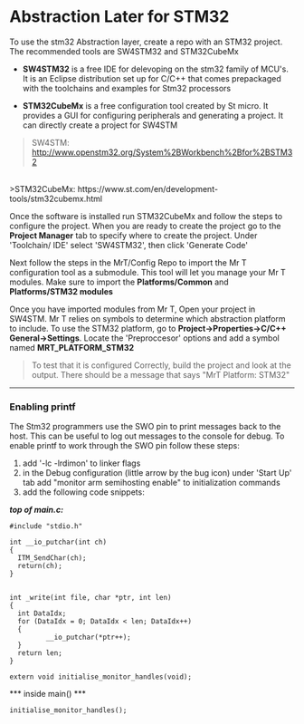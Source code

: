 # Abstraction Later for STM32

To use the stm32 Abstraction layer, create a repo with an STM32 project. The recommended tools are SW4STM32 and STM32CubeMx

* **SW4STM32** is a free IDE for delevoping on the stm32 family of MCU's. It is an Eclipse distribution set up for C/C++ that comes prepackaged with the toolchains and examples for Stm32 processors

* **STM32CubeMx** is a free configuration tool created by St micro. It provides a GUI for configuring peripherals and generating a project. It can directly create a project for SW4STM


>


>SW4STM: http://www.openstm32.org/System%2BWorkbench%2Bfor%2BSTM32
<br/>
>STM32CubeMx: https://www.st.com/en/development-tools/stm32cubemx.html

Once the software is installed run STM32CubeMx and follow the steps to configure the project. When you are ready to create the project go to the **Project Manager** tab to specify where to create the project. Under 'Toolchain/ IDE' select 'SW4STM32', then click 'Generate Code'

Next follow the steps in the MrT/Config Repo to import the Mr T configuration tool as a submodule. This tool will let you manage your Mr T modules. Make sure to import the **Platforms/Common** and **Platforms/STM32 modules**

Once you have imported modules from Mr T, Open your project in SW4STM. Mr T relies on symbols to determine which abstraction platform to include. To use the STM32 platform, go to **Project->Properties->C/C++ General->Settings**. Locate the 'Preproccesor' options and add a symbol named **MRT_PLATFORM_STM32**

>To test that it is configured Correctly, build the project and look at the output. There should be a message that says "MrT Platform: STM32"



---

### Enabling printf

The Stm32 programmers use the SWO pin to print messages back to the host. This can be useful to log out messages to the console for debug. To enable printf to work through the SWO pin follow these steps:

1. add '-lc -lrdimon' to linker flags
2. in the Debug configuration (little arrow by the bug icon) under 'Start Up' tab add "monitor arm semihosting enable" to initialization commands
3. add the following code snippets:

***top of main.c:***

```
#include "stdio.h"

int __io_putchar(int ch)
{
  ITM_SendChar(ch);
  return(ch);
}


int _write(int file, char *ptr, int len)
{
  int DataIdx;
  for (DataIdx = 0; DataIdx < len; DataIdx++)
  {
         __io_putchar(*ptr++);
  }
  return len;
}

extern void initialise_monitor_handles(void);

```
*** inside main() ***
```
initialise_monitor_handles();
```
